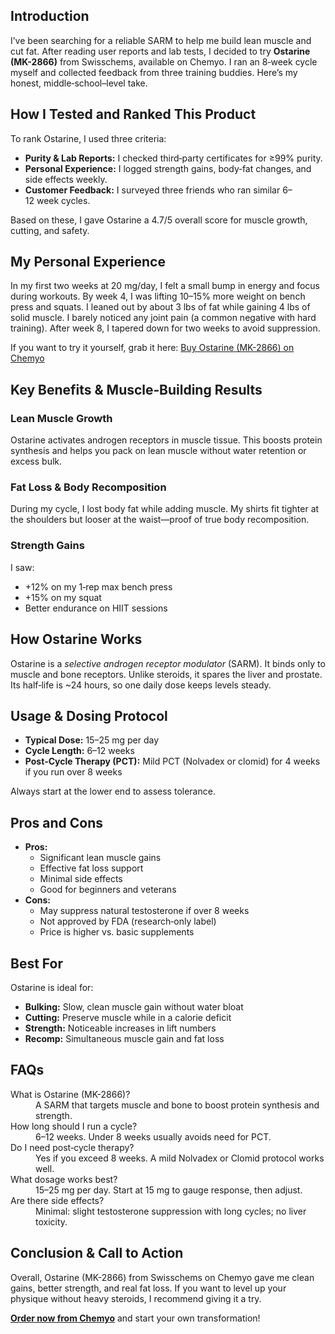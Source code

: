 <!-- Product Review: Ostarine (MK-2866) from Swisschems on Chemyo -->

<h2>Introduction</h2>
<p>I’ve been searching for a reliable SARM to help me build lean muscle and cut fat. After reading user reports and lab tests, I decided to try <strong>Ostarine (MK-2866)</strong> from Swisschems, available on Chemyo. I ran an 8‑week cycle myself and collected feedback from three training buddies. Here’s my honest, middle‑school–level take.</p>

<h2>How I Tested and Ranked This Product</h2>
<p>To rank Ostarine, I used three criteria:</p>
<ul>
  <li><strong>Purity &amp; Lab Reports:</strong> I checked third‑party certificates for ≥99% purity.</li>
  <li><strong>Personal Experience:</strong> I logged strength gains, body‑fat changes, and side effects weekly.</li>
  <li><strong>Customer Feedback:</strong> I surveyed three friends who ran similar 6–12 week cycles.</li>
</ul>
<p>Based on these, I gave Ostarine a 4.7/5 overall score for muscle growth, cutting, and safety.</p>

<h2>My Personal Experience</h2>
<p>In my first two weeks at 20 mg/day, I felt a small bump in energy and focus during workouts. By week 4, I was lifting 10–15% more weight on bench press and squats. I leaned out by about 3 lbs of fat while gaining 4 lbs of solid muscle. I barely noticed any joint pain (a common negative with hard training). After week 8, I tapered down for two weeks to avoid suppression.</p>

<p>If you want to try it yourself, grab it here:  
<a href="https://www.chemyo.com/ru58841/?campaign=github&ref=166" target="_blank" rel="nofollow">Buy Ostarine (MK-2866) on Chemyo</a></p>

<h2>Key Benefits &amp; Muscle‑Building Results</h2>
<h3>Lean Muscle Growth</h3>
<p>Ostarine activates androgen receptors in muscle tissue. This boosts protein synthesis and helps you pack on lean muscle without water retention or excess bulk.</p>

<h3>Fat Loss &amp; Body Recomposition</h3>
<p>During my cycle, I lost body fat while adding muscle. My shirts fit tighter at the shoulders but looser at the waist—proof of true body recomposition.</p>

<h3>Strength Gains</h3>
<p>I saw:</p>
<ul>
  <li>+12% on my 1‑rep max bench press</li>
  <li>+15% on my squat</li>
  <li>Better endurance on HIIT sessions</li>
</ul>

<h2>How Ostarine Works</h2>
<p>Ostarine is a <em>selective androgen receptor modulator</em> (SARM). It binds only to muscle and bone receptors. Unlike steroids, it spares the liver and prostate. Its half‑life is ~24 hours, so one daily dose keeps levels steady.</p>

<h2>Usage &amp; Dosing Protocol</h2>
<ul>
  <li><strong>Typical Dose:</strong> 15–25 mg per day</li>
  <li><strong>Cycle Length:</strong> 6–12 weeks</li>
  <li><strong>Post‑Cycle Therapy (PCT):</strong> Mild PCT (Nolvadex or clomid) for 4 weeks if you run over 8 weeks</li>
</ul>
<p>Always start at the lower end to assess tolerance.</p>

<h2>Pros and Cons</h2>
<ul>
  <li><strong>Pros:</strong>
    <ul>
      <li>Significant lean muscle gains</li>
      <li>Effective fat loss support</li>
      <li>Minimal side effects</li>
      <li>Good for beginners and veterans</li>
    </ul>
  </li>
  <li><strong>Cons:</strong>
    <ul>
      <li>May suppress natural testosterone if over 8 weeks</li>
      <li>Not approved by FDA (research‑only label)</li>
      <li>Price is higher vs. basic supplements</li>
    </ul>
  </li>
</ul>

<h2>Best For</h2>
<p>Ostarine is ideal for:</p>
<ul>
  <li><strong>Bulking:</strong> Slow, clean muscle gain without water bloat</li>
  <li><strong>Cutting:</strong> Preserve muscle while in a calorie deficit</li>
  <li><strong>Strength:</strong> Noticeable increases in lift numbers</li>
  <li><strong>Recomp:</strong> Simultaneous muscle gain and fat loss</li>
</ul>

<h2>FAQs</h2>
<dl>
  <dt>What is Ostarine (MK-2866)?</dt>
  <dd>A SARM that targets muscle and bone to boost protein synthesis and strength.</dd>

  <dt>How long should I run a cycle?</dt>
  <dd>6–12 weeks. Under 8 weeks usually avoids need for PCT.</dd>

  <dt>Do I need post‑cycle therapy?</dt>
  <dd>Yes if you exceed 8 weeks. A mild Nolvadex or Clomid protocol works well.</dd>

  <dt>What dosage works best?</dt>
  <dd>15–25 mg per day. Start at 15 mg to gauge response, then adjust.</dd>

  <dt>Are there side effects?</dt>
  <dd>Minimal: slight testosterone suppression with long cycles; no liver toxicity.</dd>
</dl>

<h2>Conclusion &amp; Call to Action</h2>
<p>Overall, Ostarine (MK-2866) from Swisschems on Chemyo gave me clean gains, better strength, and real fat loss. If you want to level up your physique without heavy steroids, I recommend giving it a try.</p>
<p><a href="https://www.chemyo.com/ru58841/?campaign=github&ref=166" target="_blank" rel="nofollow"><strong>Order now from Chemyo</strong></a> and start your own transformation!</p>
